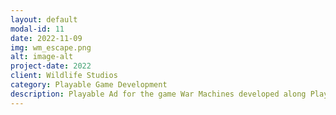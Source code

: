 ```yaml
---
layout: default
modal-id: 11
date: 2022-11-09
img: wm_escape.png
alt: image-alt
project-date: 2022
client: Wildlife Studios
category: Playable Game Development
description: Playable Ad for the game War Machines developed along Playables Team at Wildlife Studios. Proprietary engine written in Typescript/WebGL.
---
```

